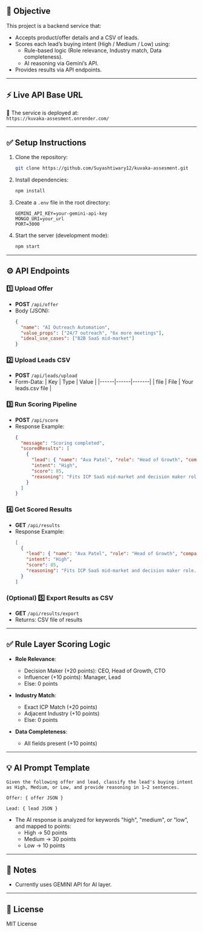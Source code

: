 

## 🎯 Objective

This project is a backend service that:
- Accepts product/offer details and a CSV of leads.
- Scores each lead’s buying intent (High / Medium / Low) using:
  - Rule-based logic (Role relevance, Industry match, Data completeness).
  - AI reasoning via Gemini’s API.
- Provides results via API endpoints.

---

## ⚡ Live API Base URL

📡 The service is deployed at:  
`https://kuvaka-assesment.onrender.com/`

---

## ✅ Setup Instructions

1. Clone the repository:
   ```bash
   git clone https://github.com/Suyashtiwary12/kuvaka-assesment.git
   ```

2. Install dependencies:
   ```bash
   npm install
   ```

3. Create a `.env` file in the root directory:
   ```env
   GEMINI_API_KEY=your-gemini-api-key
   MONGO_URI=your_url
   PORT=3000
   ```

4. Start the server (development mode):
   ```bash
   npm start
   ```

---

## ⚙️ API Endpoints

### 1️⃣ Upload Offer

- **POST** `/api/offer`
- Body (JSON):
  ```json
  {
    "name": "AI Outreach Automation",
    "value_props": ["24/7 outreach", "6x more meetings"],
    "ideal_use_cases": ["B2B SaaS mid-market"]
  }
  ```

### 2️⃣ Upload Leads CSV

- **POST** `/api/leads/upload`
- Form-Data:
  | Key  | Type | Value |
  |------|------|-------|
  | file | File | Your leads.csv file |

### 3️⃣ Run Scoring Pipeline

- **POST** `/api/score`
- Response Example:
  ```json
  {
    "message": "Scoring completed",
    "scoredResults": [
      {
        "lead": { "name": "Ava Patel", "role": "Head of Growth", "company": "FlowMetrics" },
        "intent": "High",
        "score": 85,
        "reasoning": "Fits ICP SaaS mid-market and decision maker role."
      }
    ]
  }
  ```

### 4️⃣ Get Scored Results

- **GET** `/api/results`
- Response Example:
  ```json
  [
    {
      "lead": { "name": "Ava Patel", "role": "Head of Growth", "company": "FlowMetrics" },
      "intent": "High",
      "score": 85,
      "reasoning": "Fits ICP SaaS mid-market and decision maker role."
    }
  ]
  ```

### (Optional) 5️⃣ Export Results as CSV

- **GET** `/api/results/export`
- Returns: CSV file of results

---

## ✅ Rule Layer Scoring Logic

- **Role Relevance**:
  - Decision Maker (+20 points): CEO, Head of Growth, CTO
  - Influencer (+10 points): Manager, Lead
  - Else: 0 points

- **Industry Match**:
  - Exact ICP Match (+20 points)
  - Adjacent Industry (+10 points)
  - Else: 0 points

- **Data Completeness**:
  - All fields present (+10 points)

---

## 💡 AI Prompt Template

```plaintext
Given the following offer and lead, classify the lead's buying intent as High, Medium, or Low, and provide reasoning in 1–2 sentences.

Offer: { offer JSON }

Lead: { lead JSON }
```

- The AI response is analyzed for keywords "high", "medium", or "low", and mapped to points:
  - High → 50 points
  - Medium → 30 points
  - Low → 10 points

---


## 📌 Notes

- Currently uses GEMINI API for AI layer.

---

## 📄 License

MIT License
